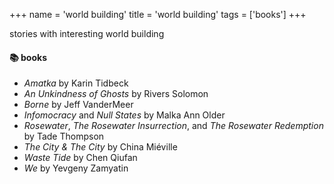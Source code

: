 +++
name = 'world building'
title = 'world building'
tags = ['books']
+++

stories with interesting world building

#### 📚 books

- _Amatka_ by Karin Tidbeck
- _An Unkindness of Ghosts_	by Rivers Solomon
- _Borne_ by Jeff VanderMeer
- _Infomocracy_ and _Null States_ by Malka Ann Older
- _Rosewater_, _The Rosewater Insurrection_, and _The Rosewater Redemption_ by Tade Thompson
- _The City & The City_ by China Miéville
- _Waste Tide_ by Chen Qiufan
- _We_ by Yevgeny Zamyatin

